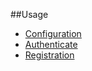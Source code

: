 ##Usage

* [Configuration](/sentry-social-1/usage/configuration)
* [Authenticate](/sentry-social-1/usage/authenticate)
* [Registration](/sentry-social-1/usage/registration)
